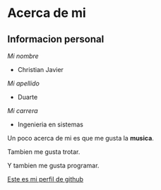 # Acerca de mi 

## Informacion personal

 *Mi nombre* 
* Christian Javier

*Mi apellido*
* Duarte

*Mi carrera*
* Ingenieria en sistemas

Un poco acerca de mi es que me gusta la **musica**.

Tambien me gusta trotar.

Y tambien me gusta programar.


[Este es mi perfil de github](https://github.com/ChristianDuarteR)
